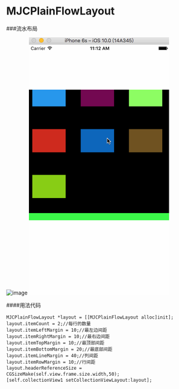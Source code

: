 # MJCPlainFlowLayout
###流水布局

![image](https://github.com/MJCIOS/MJCPlainFlowLayout/raw/master/MJCPlainFlowLayoutDemo/MJCPlainFlowLayoutDemo/layout3.gif)
![image](https://github.com/MJCIOS/MJCPlainFlowLayout/raw/master/MJCPlainFlowLayoutDemo/MJCPlainFlowLayoutDemo/layout2.gif)

####用法代码
    
    MJCPlainFlowLayout *layout = [[MJCPlainFlowLayout alloc]init];
    layout.itemCount = 2;//每行的数量
    layout.itemLeftMargin = 10;//最左边间距
    layout.itemRightMargin = 10;//最右边间距
    layout.itemTopMargin = 10;//最顶部间距
    layout.itemBottomMargin = 20;//最底部间距
    layout.itemLineMargin = 40;//列间距
    layout.itemRowMargin = 10;//行间距
    layout.headerReferenceSize = CGSizeMake(self.view.frame.size.width,50);
    [self.collectionView1 setCollectionViewLayout:layout];
